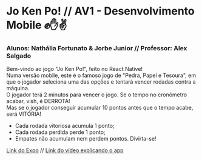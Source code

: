 # Jo Ken Po! // AV1 - Desenvolvimento Mobile ✊✋✌
### Alunos: Nathália Fortunato & Jorbe Junior // Professor: Alex Salgado

Bem-vindo ao jogo "Jo Ken Po!", feito no React Native! <br>
Numa versão mobile, este é o famoso jogo de "Pedra, Papel e Tesoura", em que o jogador seleciona uma das opções e tentará vencer rodadas contra a máquina. <br>
O jogador terá 2 minutos para vencer o jogo. Se o tempo no cronômetro acabar, vish, é DERROTA! <br>
Mas se o jogador conseguir acumular 10 pontos antes que o tempo acabe, será VITÓRIA! <br>
* Cada rodada vitoriosa acumula 1 ponto;
* Cada rodada perdida perde 1 ponto;
* Empates não acumulam nem perdem pontos.
Divirta-se!

[Link do Expo](https://expo.dev/@ixfantasy/NathaliaEJorbeAV1DevMob) // [Link do vídeo explicando o app](https://youtu.be/gJK5N668B0A)
